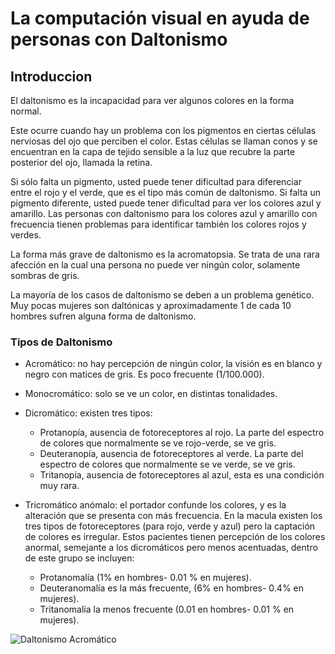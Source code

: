 # La computación visual en ayuda de personas con Daltonismo

## Introduccion

El daltonismo es la incapacidad para ver algunos colores en la forma normal.

Este ocurre cuando hay un problema con los pigmentos en ciertas células nerviosas del ojo que perciben el color. Estas células se llaman conos y se encuentran en la capa de tejido sensible a la luz que recubre la parte posterior del ojo, llamada la retina.

Si sólo falta un pigmento, usted puede tener dificultad para diferenciar entre el rojo y el verde, que es el tipo más común de daltonismo. Si falta un pigmento diferente, usted puede tener dificultad para ver los colores azul y amarillo. Las personas con daltonismo para los colores azul y amarillo con frecuencia tienen problemas para identificar también los colores rojos y verdes.

La forma más grave de daltonismo es la acromatopsia. Se trata de una rara afección en la cual una persona no puede ver ningún color, solamente sombras de gris.

La mayoría de los casos de daltonismo se deben a un problema genético. Muy pocas mujeres son daltónicas y aproximadamente 1 de cada 10 hombres sufren alguna forma de daltonismo.

### Tipos de Daltonismo

* Acromático: no hay percepción de ningún color, la visión es en blanco y negro con matices de gris. Es poco frecuente (1/100.000).

* Monocromático: solo se ve un color, en distintas tonalidades.

* Dicromático: existen tres tipos:
    - Protanopía, ausencia de fotoreceptores al rojo. La parte del espectro de colores que normalmente se ve rojo-verde, se ve gris.
    - Deuteranopía, ausencia de fotoreceptores al verde. La parte del espectro de colores que normalmente se ve verde, se ve gris.
    - Tritanopía, ausencia de fotoreceptores al azul, esta es una condición muy rara.

* Tricromático anómalo: el portador confunde los colores, y es la alteración que se presenta con más frecuencia. En la macula existen los tres tipos de fotoreceptores (para rojo, verde y azul) pero la captación de colores es irregular. Estos pacientes tienen percepción de los colores anormal, semejante a los dicromáticos pero menos acentuadas, dentro de este grupo se incluyen:
    - Protanomalía (1% en hombres- 0.01 % en mujeres).
    - Deuteranomalía es la más frecuente, (6% en hombres- 0.4% en mujeres).
    - Tritanomalía la menos frecuente (0.01 en hombres- 0.01 % en mujeres).

![Daltonismo Acromático](https://www.qvision.es/blogs/ana-tauste/files/2016/04/daltonismo-1024x1006.jpg)